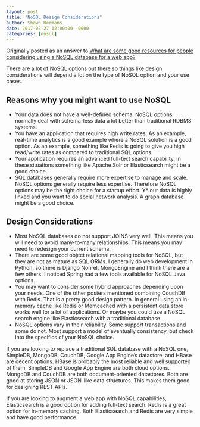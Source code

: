 ```yaml
---
layout: post
title: "NoSQL Design Considerations"
author: Shawn Hermans
date: 2017-02-27 12:00:00 -0600
categories: [nosql]
---
```

Originally posted as an answer to [What are some good resources for people considering using a NoSQL database for a web app?](https://www.quora.com/What-are-some-good-resources-for-people-considering-using-a-NoSQL-database-for-a-web-app/answer/Shawn-Hermans?srid=hLq3)

There are a lot of NoSQL options out there so things like design considerations will depend a lot on the type of NoSQL option and your use cases.  

## Reasons why you might want to use NoSQL

* Your data does not have a well-defined schema.  NoSQL options normally deal with schema-less data a lot better than traditional RDBMS systems.
* You have an application that requires high write rates. As an example, real-time analytics is a good example where a NoSQL solution is a good option.  As an example, something like Redis is going to give you high read/write rates as compared to traditional SQL options.
* Your application requires an advanced full-text search capability. In these situations something like Apache Solr or Elasticsearch might be a good choice.  
* SQL databases generally require more expertise to manage and scale. NoSQL options generally require less expertise. Therefore NoSQL options may be the right choice for a startup effort.
Y* our data is highly linked and you want to do social network analysis.  A graph database might be a good choice.

## Design Considerations
* Most NoSQL databases do not support JOINS very well. This means you will need to avoid many-to-many relationships.  This means you may need to redesign your current schema.
* There are some good object relational mapping tools for NoSQL, but they are not as mature as SQL ORMs.  I generally do web development in Python, so there is Django Nonrel, MongoEngine and I think there are a few others.  I noticed Spring had a few tools available for NoSQL Java options.
* You may want to consider some hybrid approaches depending upon your needs. One of the other posters mentioned combining CouchDB with Redis.  That is a pretty good design pattern. In general using an in-memory cache like Redis or Memcached with a persistent data store works well for a lot of applications.  Or maybe you could use a NoSQL search engine like Elasticsearch with a traditional database.
* NoSQL options vary in their reliability. Some support transactions and some do not.  Most support a model of eventually consistency, but check into the specifics of your NoSQL choice.

If you are looking to replace a traditional SQL database with a NoSQL one, SimpleDB, MongoDB, CouchDB, Google App Engine’s datastore, and HBase are decent options. HBase is probably the most reliable and well supported of them. SimpleDB and Google App Engine are both cloud options.  MongoDB and CouchDB are both document-oriented datastores.  Both are good at storing JSON or JSON-like data structures.  This makes them good for designing REST APIs.  

If you are looking to augment a web app with NoSQL capabilities, Elasticsearch is a good option for adding full-text search.  Redis is a great option for in-memory caching.  Both Elasticsearch and Redis are very simple and have good performance.
